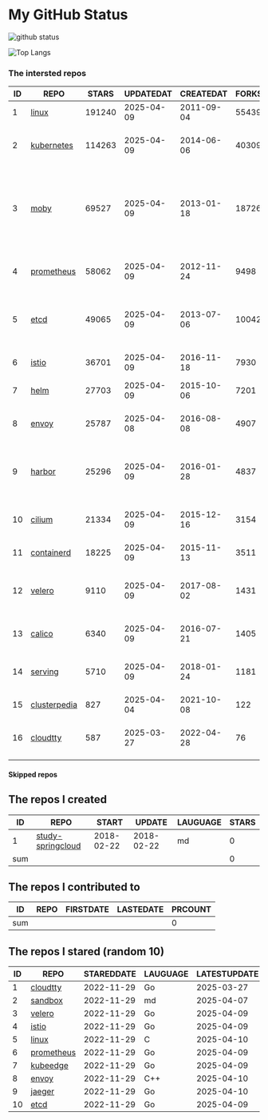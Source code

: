 # My GitHub Status

<img src="https://github-readme-stats-1.yihong0618.vercel.app/api?username=daoqingniu&show_icons=true&&&hide_title=true&count_private=true" alt="github status" />

![Top Langs](https://github-readme-stats-1.yihong0618.vercel.app/api/top-langs/?username=daoqingniu&layout=compact)

<!--START_SECTION:github_repos-->
### The intersted repos
| ID |                              REPO                               | STARS  | UPDATEDAT  | CREATEDAT  | FORKSCOUNT |                                                DESCRIPTIONS                                                |
|----|-----------------------------------------------------------------|--------|------------|------------|------------|------------------------------------------------------------------------------------------------------------|
|  1 | [linux](https://github.com/torvalds/linux)                      | 191240 | 2025-04-09 | 2011-09-04 |      55439 | Linux kernel source tree                                                                                   |
|  2 | [kubernetes](https://github.com/kubernetes/kubernetes)          | 114263 | 2025-04-09 | 2014-06-06 |      40309 | Production-Grade Container Scheduling and Management                                                       |
|  3 | [moby](https://github.com/moby/moby)                            |  69527 | 2025-04-09 | 2013-01-18 |      18726 | The Moby Project - a collaborative project for the container ecosystem to assemble container-based systems |
|  4 | [prometheus](https://github.com/prometheus/prometheus)          |  58062 | 2025-04-09 | 2012-11-24 |       9498 | The Prometheus monitoring system and time series database.                                                 |
|  5 | [etcd](https://github.com/etcd-io/etcd)                         |  49065 | 2025-04-09 | 2013-07-06 |      10042 | Distributed reliable key-value store for the most critical data of a distributed system                    |
|  6 | [istio](https://github.com/istio/istio)                         |  36701 | 2025-04-09 | 2016-11-18 |       7930 | Connect, secure, control, and observe services.                                                            |
|  7 | [helm](https://github.com/helm/helm)                            |  27703 | 2025-04-09 | 2015-10-06 |       7201 | The Kubernetes Package Manager                                                                             |
|  8 | [envoy](https://github.com/envoyproxy/envoy)                    |  25787 | 2025-04-08 | 2016-08-08 |       4907 | Cloud-native high-performance edge/middle/service proxy                                                    |
|  9 | [harbor](https://github.com/goharbor/harbor)                    |  25296 | 2025-04-09 | 2016-01-28 |       4837 | An open source trusted cloud native registry project that stores, signs, and scans content.                |
| 10 | [cilium](https://github.com/cilium/cilium)                      |  21334 | 2025-04-09 | 2015-12-16 |       3154 | eBPF-based Networking, Security, and Observability                                                         |
| 11 | [containerd](https://github.com/containerd/containerd)          |  18225 | 2025-04-09 | 2015-11-13 |       3511 | An open and reliable container runtime                                                                     |
| 12 | [velero](https://github.com/vmware-tanzu/velero)                |   9110 | 2025-04-09 | 2017-08-02 |       1431 | Backup and migrate Kubernetes applications and their persistent volumes                                    |
| 13 | [calico](https://github.com/projectcalico/calico)               |   6340 | 2025-04-09 | 2016-07-21 |       1405 | Cloud native networking and network security                                                               |
| 14 | [serving](https://github.com/knative/serving)                   |   5710 | 2025-04-09 | 2018-01-24 |       1181 | Kubernetes-based, scale-to-zero, request-driven compute                                                    |
| 15 | [clusterpedia](https://github.com/clusterpedia-io/clusterpedia) |    827 | 2025-04-04 | 2021-10-08 |        122 | The Encyclopedia of Kubernetes clusters                                                                    |
| 16 | [cloudtty](https://github.com/cloudtty/cloudtty)                |    587 | 2025-03-27 | 2022-04-28 |         76 | A Friendly Kubernetes CloudShell (Web Terminal) !                                                          |



#### Skipped repos
<!--END_SECTION:github_repos-->

<!--START_SECTION:my_github-->
## The repos I created
| ID  |                                 REPO                                 |   START    |   UPDATE   | LAUGUAGE | STARS |
|-----|----------------------------------------------------------------------|------------|------------|----------|-------|
|   1 | [study-springcloud](https://github.com/daoqingniu/study-springcloud) | 2018-02-22 | 2018-02-22 | md       |     0 |
| sum |                                                                      |            |            |          |     0 |

## The repos I contributed to
| ID  | REPO | FIRSTDATE | LASTEDATE | PRCOUNT |
|-----|------|-----------|-----------|---------|
| sum |      |           |           |       0 |

## The repos I stared (random 10)
| ID |                          REPO                          | STAREDDATE | LAUGUAGE | LATESTUPDATE |
|----|--------------------------------------------------------|------------|----------|--------------|
|  1 | [cloudtty](https://github.com/cloudtty/cloudtty)       | 2022-11-29 | Go       | 2025-03-27   |
|  2 | [sandbox](https://github.com/cncf/sandbox)             | 2022-11-29 | md       | 2025-04-07   |
|  3 | [velero](https://github.com/vmware-tanzu/velero)       | 2022-11-29 | Go       | 2025-04-09   |
|  4 | [istio](https://github.com/istio/istio)                | 2022-11-29 | Go       | 2025-04-09   |
|  5 | [linux](https://github.com/torvalds/linux)             | 2022-11-29 | C        | 2025-04-10   |
|  6 | [prometheus](https://github.com/prometheus/prometheus) | 2022-11-29 | Go       | 2025-04-09   |
|  7 | [kubeedge](https://github.com/kubeedge/kubeedge)       | 2022-11-29 | Go       | 2025-04-09   |
|  8 | [envoy](https://github.com/envoyproxy/envoy)           | 2022-11-29 | C++      | 2025-04-10   |
|  9 | [jaeger](https://github.com/jaegertracing/jaeger)      | 2022-11-29 | Go       | 2025-04-10   |
| 10 | [etcd](https://github.com/etcd-io/etcd)                | 2022-11-29 | Go       | 2025-04-09   |

<!--END_SECTION:my_github-->
